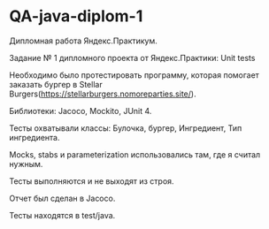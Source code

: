 # QA-java-diplom-1

Дипломная работа Яндекс.Практикум.

Задание № 1 дипломного проекта от Яндекс.Практики: Unit tests

Необходимо было протестировать программу, которая помогает заказать бургер в Stellar Burgers(https://stellarburgers.nomoreparties.site/).

Библиотеки: Jacoco, Mockito, JUnit 4.

Тесты охватывали классы: Булочка, бургер, Ингредиент, Тип ингредиента.

Mocks, stabs и parameterization использовались там, где я считал нужным.

Тесты выполняются и не выходят из строя.

Отчет был сделан в Jacoco.

Тесты находятся в test/java.
